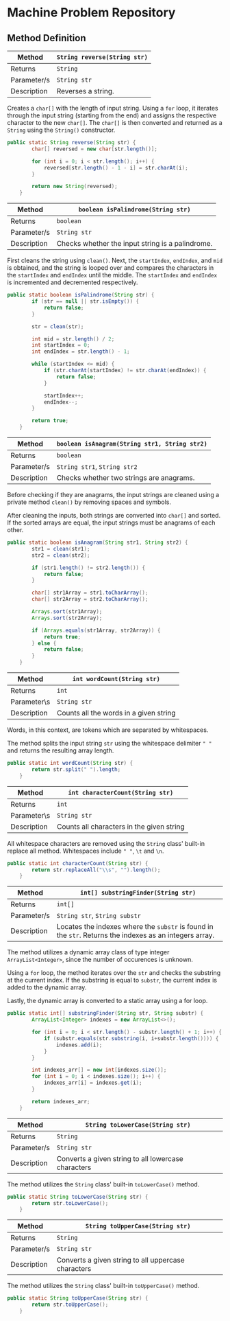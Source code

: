 # Machine Problem Repository

## Method Definition

| Method | `String reverse(String str)` |
|---|---|
| Returns | `String` |
| Parameter/s | `String str` | 
| Description | Reverses a string. | 

Creates a `char[]` with the length of input string. Using a `for` loop,
it iterates through the input string (starting from the end) and 
assigns the respective character to the new `char[]`. The `char[]` 
is then converted and returned as a `String` using the `String()` 
constructor.

```java
public static String reverse(String str) {
		char[] reversed = new char[str.length()];

		for (int i = 0; i < str.length(); i++) {
			reversed[str.length() - 1 - i] = str.charAt(i);
		}

		return new String(reversed);
	}
```

| Method | `boolean isPalindrome(String str)` |
|---|---|
| Returns | `boolean` |
| Parameter/s | `String str` | 
| Description | Checks whether the input string is a palindrome. | 

First cleans the string using `clean()`. 
Next, the `startIndex`, `endIndex`, and `mid` is obtained, and the string is looped over and compares the characters in the `startIndex` and `endIndex` until the middle.
The `startIndex` and `endIndex` is incremented and decremented respectively.

```java
public static boolean isPalindrome(String str) {
		if (str == null || str.isEmpty()) {
			return false;
		}

		str = clean(str);

		int mid = str.length() / 2;
		int startIndex = 0;
		int endIndex = str.length() - 1;

		while (startIndex <= mid) {
			if (str.charAt(startIndex) != str.charAt(endIndex)) {
				return false;
			}

			startIndex++;
			endIndex--;
		}

		return true;
	}
```

| Method | `boolean isAnagram(String str1, String str2)` |
|---|---|
| Returns | `boolean` |
| Parameter/s | `String str1`, `String str2` | 
| Description | Checks whether two strings are anagrams. | 

Before checking if they are anagrams, the input strings are 
cleaned using a private method `clean()` by removing spaces and symbols. 

After cleaning the inputs, both strings are converted into `char[]` 
and sorted. If the sorted arrays are equal, the input strings must 
be anagrams of each other.

```java
public static boolean isAnagram(String str1, String str2) {
		str1 = clean(str1);
		str2 = clean(str2);

		if (str1.length() != str2.length()) {
			return false;
		}

		char[] str1Array = str1.toCharArray();
		char[] str2Array = str2.toCharArray();

		Arrays.sort(str1Array);
		Arrays.sort(str2Array);

		if (Arrays.equals(str1Array, str2Array)) {
			return true;
		} else {
			return false;
		}
	}
```

| Method | `int wordCount(String str)` | 
| --- | --- |
| Returns | `int` |
| Parameter\s | `String str` |
| Description | Counts all the words in a given string |

Words, in this context, are tokens which are separated by whitespaces. 

The method splits the input string `str` using the whitespace delimiter `" "` and returns the resulting array length. 

```java
public static int wordCount(String str) {
		return str.split(" ").length;
	}
```

| Method | `int characterCount(String str)` |
| --- | --- |
| Returns | `int` |
| Parameter\s | `String str` | 
| Description | Counts all characters in the given string | 

All whitespace characters are removed using the `String` class' built-in replace all method.
Whitespaces include `" "`, `\t` and `\n`.

```java
public static int characterCount(String str) {
		return str.replaceAll("\\s", "").length();
	}
```

| Method | `int[] substringFinder(String str)` |
| --- | --- |
| Returns | `int[]` |
| Parameter/s | `String str`, `String substr` |
| Description | Locates the indexes where the `substr` is found in the `str`. Returns the indexes as an integers array. | 

The method utilizes a dynamic array class  of type integer `ArrayList<Integer>`, 
since the number of occurences is unknown.

Using a `for` loop, the method iterates over the `str` and checks the substring at the current index. 
If the substring is equal to `substr`, the current index is added to the dynamic array.

Lastly, the dynamic array is converted to a static array using a for loop.

```java
public static int[] substringFinder(String str, String substr) {
		ArrayList<Integer> indexes = new ArrayList<>();

		for (int i = 0; i < str.length() - substr.length() + 1; i++) {
			if (substr.equals(str.substring(i, i+substr.length()))) {
				indexes.add(i);
			}
		}

		int indexes_arr[] = new int[indexes.size()];
		for (int i = 0; i < indexes.size(); i++) {
			indexes_arr[i] = indexes.get(i);
		}

		return indexes_arr;
	}
```

| Method | `String toLowerCase(String str)` |
| --- | --- | 
| Returns | `String` | 
| Parameter/s | `String str` | 
| Description | Converts a given string to all lowercase characters | 

The method utilizes the `String` class' built-in `toLowerCase()` method.

```java
public static String toLowerCase(String str) {
		return str.toLowerCase();
	}
```

| Method | `String toUpperCase(String str)` |
| --- | --- | 
| Returns | `String` | 
| Parameter/s | `String str` | 
| Description | Converts a given string to all uppercase characters | 

The method utilizes the `String` class' built-in `toUpperCase()` method.

```java
public static String toUpperCase(String str) {
		return str.toUpperCase();
	}
```
